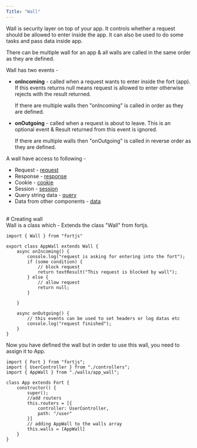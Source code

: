 ```yaml
---
Title: "Wall"
---
```


Wall is security layer on top of your app. It controls whether a request should be allowed to enter inside the app. It can also be used to do some tasks and pass data inside app.

There can be multiple wall for an app & all walls are called in the same order as they are defined.

Wall has two events -

* **onIncoming** - called when a request wants to enter inside the fort (app). If this events returns null means request is allowed to enter otherwise rejects with the result returned.

    If there are multiple walls then "onIncoming" is called in order as they are defined.
* **onOutgoing** - called when a request is about to leave. This is an optional event & Result returned from this event is ignored.

    If there are multiple walls then "onOutgoing" is called in reverse order as they are defined.


A wall have access to following - 

* Request - [request](/tutorial/http-request)
* Response - [response](/tutorial/http-response)
* Cookie - [cookie](/tutorial/cookie)
* Session - [session](/tutorial/session)
* Query string data - [query](/tutorial/query)
* Data from other components - [data](/tutorial/data)

<br>
# Creating wall

<br>
Wall is a class which - Extends the class "Wall" from fortjs.

```
import { Wall } from "fortjs"

export class AppWall extends Wall {
    async onIncoming() {
        console.log("request is asking for entering into the fort");
        if (some condition) {
            // block request
            return textResult("This request is blocked by wall");
        } else {
            // allow request
            return null;
        }

    }

    async onOutgoing() {
        // this events can be used to set headers or log datas etc
        console.log("request finished");
    }
}
```

Now you have defined the wall but in order to use this wall, you need to assign it to App.

```
import { Fort } from "fortjs";
import { UserController } from "./controllers";
import { AppWall } from "./walls/app_wall";

class App extends Fort {
    constructor() {
        super();
        //add routers
        this.routers = [{
            controller: UserController,
            path: "/user"
        }]
        // adding AppWall to the walls array
        this.walls = [AppWall]
    }
}

```